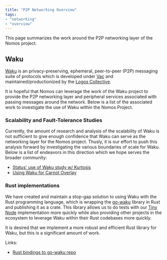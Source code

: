 ```yaml
---
title: "P2P Networking Overview"
tags:
- "networking"
- "overview"
---
```


This page summarizes the work around the P2P networking layer of the Nomos project.

## Waku
[Waku](https://waku.org) is an privacy-preserving, ephemeral, peer-to-peer (P2P) messaging suite of protocols which is developed under [Vac](https://vac.dev) and maintained/productionized by the [Logos Collective](https://logos.co). 

It is hopeful that Nomos can leverage the work of the Waku project to provide the P2P networking layer and peripheral services associated with passing messages around the network. Below is a list of the associated work to investigate the use of Waku within the Nomos Project. 

### Scalability and Fault-Tolerance Studies
Currently, the amount of research and analysis of the scalability of Waku is not sufficient to give enough confidence that Waku can serve as the networking layer for the Nomos project. Thusly, it is our effort to push this analysis forward by investigating the various boundaries of scale for Waku. Below is a list of endeavors in this direction which we hope serves the broader community: 
- [Status' use of Waku study w/ Kurtosis](status-waku-kurtosis.md)
- [Using Waku for Carnot Overlay](carnot-waku-specification.md)

### Rust implementations
We have created and maintain a stop-gap solution to using Waku with the Rust programming language, which is wrapping the [go-waku](https://github.com/status-im/go-waku) library in Rust and publishing it as a crate. This library allows us to do tests with our [Tiny Node](roadmap/development/prototypes.md#Tiny-Node) implementation more quickly while also providing other projects in the ecosystem to leverage Waku within their Rust codebases more quickly. 

It is desired that we implement a more robust and efficient Rust library for Waku, but this is a significant amount of work. 

Links:
- [Rust bindings to go-waku repo](https://github.com/waku-org/waku-rust-bindings)
